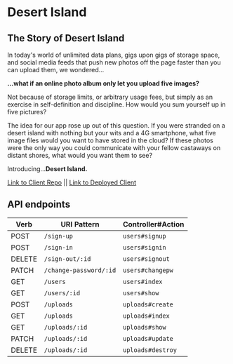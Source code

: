 # Desert Island

## The Story of Desert Island

In today's world of unlimited data plans, gigs upon gigs of storage space, and
social media feeds that push new photos off the page faster than you can upload
them, we wondered...

**...what if an online photo album only let you upload five images?**

Not because of storage limits, or arbitrary usage fees, but simply as an
exercise in self-definition and discipline. How would you sum yourself up in
five pictures?

The idea for our app rose up out of this question. If you were stranded on a
desert island with nothing but your wits and a 4G smartphone, what five image
files would you want to have stored in the cloud? If these photos were the only
way you could communicate with your fellow castaways on distant shores, what
would you want them to see?

Introducing...**Desert Island.**

[Link to Client Repo](https://github.com/SynergisticDeepities/desert-island-client)
||
[Link to Deployed Client](https://synergisticdeepities.github.io/desert-island-client)

## API endpoints

| Verb   | URI Pattern            | Controller#Action |
| ----   | -----------            | ----------------- |
| POST   | `/sign-up`             | `users#signup`    |
| POST   | `/sign-in`             | `users#signin`    |
| DELETE | `/sign-out/:id`        | `users#signout`   |
| PATCH  | `/change-password/:id` | `users#changepw`  |
| GET    | `/users`               | `users#index`     |
| GET    | `/users/:id`           | `users#show`      |
| POST   | `/uploads`             | `uploads#create`  |
| GET    | `/uploads`             | `uploads#index`   |
| GET    | `/uploads/:id`         | `uploads#show`    |
| PATCH  | `/uploads/:id`         | `uploads#update`  |
| DELETE | `/uploads/:id`         | `uploads#destroy` |
